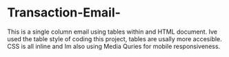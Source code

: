 # Transaction-Email-

This is a single column email using tables within and HTML document. Ive used the table style of coding this project, tables are usally more accesible.
CSS is all inline and Im also using Media Quries for mobile responsiveness.
